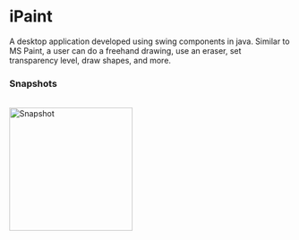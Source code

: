 # iPaint

A desktop application developed using swing components in java.
Similar to MS Paint, a user can do a freehand drawing, use an eraser, set transparency level, draw shapes, and more.
<br>
### Snapshots
<br>
<img align="left" alt="Snapshot" width="220px" src="https://github.com/iqbal-shaikh/ipaint/tree/main/src/main/resources/Sample1.JPG" />


